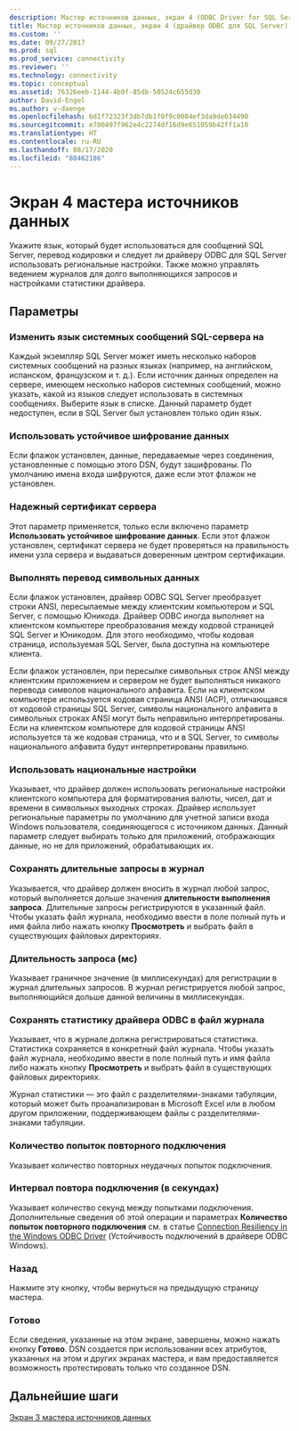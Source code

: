 ```yaml
---
description: Мастер источников данных, экран 4 (ODBC Driver for SQL Server)
title: Мастер источников данных, экран 4 (драйвер ODBC для SQL Server) | Документация Майкрософт
ms.custom: ''
ms.date: 09/27/2017
ms.prod: sql
ms.prod_service: connectivity
ms.reviewer: ''
ms.technology: connectivity
ms.topic: conceptual
ms.assetid: 76326eeb-1144-4b9f-85db-50524c655d30
author: David-Engel
ms.author: v-daenge
ms.openlocfilehash: 6d1f72323f3db7db1f0f9c0084ef3da9de034490
ms.sourcegitcommit: e700497f962e4c2274df16d9e651059b42ff1a10
ms.translationtype: HT
ms.contentlocale: ru-RU
ms.lasthandoff: 08/17/2020
ms.locfileid: "88462186"
---
```

# <a name="data-source-wizard-screen-4"></a>Экран 4 мастера источников данных

Укажите язык, который будет использоваться для сообщений SQL Server, перевод кодировки и следует ли драйверу ODBC для SQL Server использовать региональные настройки. Также можно управлять ведением журналов для долго выполняющихся запросов и настройками статистики драйвера.

## <a name="options"></a>Параметры

### <a name="change-the-language-of-sql-server-system-messages-to"></a>Изменить язык системных сообщений SQL-сервера на

Каждый экземпляр SQL Server может иметь несколько наборов системных сообщений на разных языках (например, на английском, испанском, французском и т. д.). Если источник данных определен на сервере, имеющем несколько наборов системных сообщений, можно указать, какой из языков следует использовать в системных сообщениях. Выберите язык в списке. Данный параметр будет недоступен, если в SQL Server был установлен только один язык.

### <a name="use-strong-encryption-for-data"></a>Использовать устойчивое шифрование данных

Если флажок установлен, данные, передаваемые через соединения, установленные с помощью этого DSN, будут зашифрованы. По умолчанию имена входа шифруются, даже если этот флажок не установлен.

### <a name="trust-server-certificate"></a>Надежный сертификат сервера

Этот параметр применяется, только если включено параметр **Использовать устойчивое шифрование данных**. Если этот флажок установлен, сертификат сервера не будет проверяться на правильность имени узла сервера и выдаваться доверенным центром сертификации. 

### <a name="perform-translation-for-character-data"></a>Выполнять перевод символьных данных

Если флажок установлен, драйвер ODBC SQL Server преобразует строки ANSI, пересылаемые между клиентским компьютером и SQL Server, с помощью Юникода. Драйвер ODBC иногда выполняет на клиентском компьютере преобразования между кодовой страницей SQL Server и Юникодом. Для этого необходимо, чтобы кодовая страница, используемая SQL Server, была доступна на компьютере клиента.

Если флажок установлен, при пересылке символьных строк ANSI между клиентским приложением и сервером не будет выполняться никакого перевода символов национального алфавита. Если на клиентском компьютере используется кодовая страница ANSI (ACP), отличающаяся от кодовой страницы SQL Server, символы национального алфавита в символьных строках ANSI могут быть неправильно интерпретированы. Если на клиентском компьютере для кодовой страницы ANSI используется та же кодовая страница, что и в SQL Server, то символы национального алфавита будут интерпретированы правильно.

### <a name="use-regional-settings-when-outputting-currency-numbers-dates-and-times"></a>Использовать национальные настройки

Указывает, что драйвер должен использовать региональные настройки клиентского компьютера для форматирования валюты, чисел, дат и времени в символьных выходных строках. Драйвер использует региональные параметры по умолчанию для учетной записи входа Windows пользователя, соединяющегося с источником данных. Данный параметр следует выбирать только для приложений, отображающих данные, но не для приложений, обрабатывающих их.

### <a name="save-long-running-queries-to-the-log-file"></a>Сохранять длительные запросы в журнал

Указывается, что драйвер должен вносить в журнал любой запрос, который выполняется дольше значения **длительности выполнения запроса**. Длительные запросы регистрируются в указанный файл. Чтобы указать файл журнала, необходимо ввести в поле полный путь и имя файла либо нажать кнопку **Просмотреть** и выбрать файл в существующих файловых директориях.

### <a name="long-query-time-milliseconds"></a>Длительность запроса (мс)

Указывает граничное значение (в миллисекундах) для регистрации в журнал длительных запросов. В журнал регистрируется любой запрос, выполняющийся дольше данной величины в миллисекундах.

### <a name="log-odbc-driver-statistics-to-the-log-file"></a>Сохранять статистику драйвера ODBC в файл журнала

Указывает, что в журнале должна регистрироваться статистика. Статистика сохраняется в конкретный файл журнала. Чтобы указать файл журнала, необходимо ввести в поле полный путь и имя файла либо нажать кнопку **Просмотреть** и выбрать файл в существующих файловых директориях.

Журнал статистики — это файл с разделителями-знаками табуляции, который может быть проанализирован в Microsoft Excel или в любом другом приложении, поддерживающем файлы с разделителями-знаками табуляции.

### <a name="connect-retry-count"></a>Количество попыток повторного подключения

Указывает количество повторных неудачных попыток подключения.

### <a name="connect-retry-interval-seconds"></a>Интервал повтора подключения (в секундах)

Указывает количество секунд между попытками подключения. Дополнительные сведения об этой операции и параметрах **Количество попыток повторного подключения** см. в статье [Connection Resiliency in the Windows ODBC Driver](../../../connect/odbc/windows/connection-resiliency-in-the-windows-odbc-driver.md) (Устойчивость подключений в драйвере ODBC Windows).

### <a name="back"></a>Назад

Нажмите эту кнопку, чтобы вернуться на предыдущую страницу мастера.

### <a name="finish"></a>Готово

Если сведения, указанные на этом экране, завершены, можно нажать кнопку **Готово**. DSN создается при использовании всех атрибутов, указанных на этом и других экранах мастера, и вам предоставляется возможность протестировать только что созданное DSN.

## <a name="next-steps"></a>Дальнейшие шаги

[Экран 3 мастера источников данных](../../../connect/odbc/windows/dsn-wizard-3.md)
